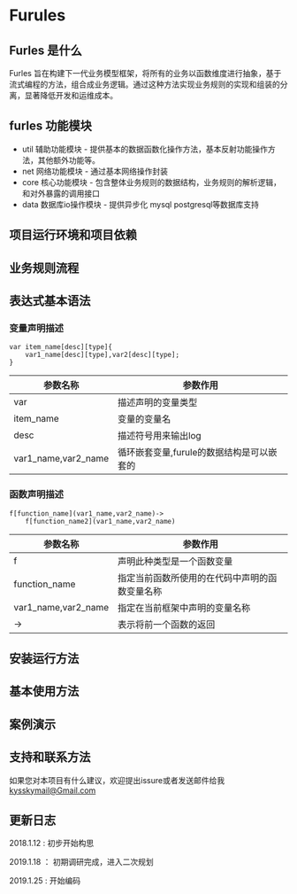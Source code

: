 # Furules

## Furles 是什么

Furles 旨在构建下一代业务模型框架，将所有的业务以函数维度进行抽象，基于流式编程的方法，组合成业务逻辑。通过这种方法实现业务规则的实现和组装的分离，显著降低开发和运维成本。

## furles 功能模块

- util 辅助功能模块 - 提供基本的数据函数化操作方法，基本反射功能操作方法，其他额外功能等。
- net 网络功能模块 - 通过基本网络操作封装
- core 核心功能模块 - 包含整体业务规则的数据结构，业务规则的解析逻辑，和对外暴露的调用接口
- data 数据库io操作模块 - 提供异步化 mysql postgresql等数据库支持

## 项目运行环境和项目依赖

## 业务规则流程

## 表达式基本语法


### 变量声明描述

```
var item_name[desc][type]{
    var1_name[desc][type],var2[desc][type];
}
```

 参数名称|参数作用
---|---
var|描述声明的变量类型
item_name|变量的变量名
desc|描述符号用来输出log
var1_name,var2_name|循环嵌套变量,furule的数据结构是可以嵌套的

### 函数声明描述

```
f[function_name](var1_name,var2_name)->
    f[function_name2](var1_name,var2_name)
```

参数名称|参数作用
---|---
f|声明此种类型是一个函数变量
function_name|指定当前函数所使用的在代码中声明的函数变量名称
var1_name,var2_name|指定在当前框架中声明的变量名称
->|表示将前一个函数的返回







## 安装运行方法

## 基本使用方法

## 案例演示

## 支持和联系方法

如果您对本项目有什么建议，欢迎提出issure或者发送邮件给我 kysskymail@Gmail.com

## 更新日志

2018.1.12 : 初步开始构思

2019.1.18 ： 初期调研完成，进入二次规划

2019.1.25 : 开始编码